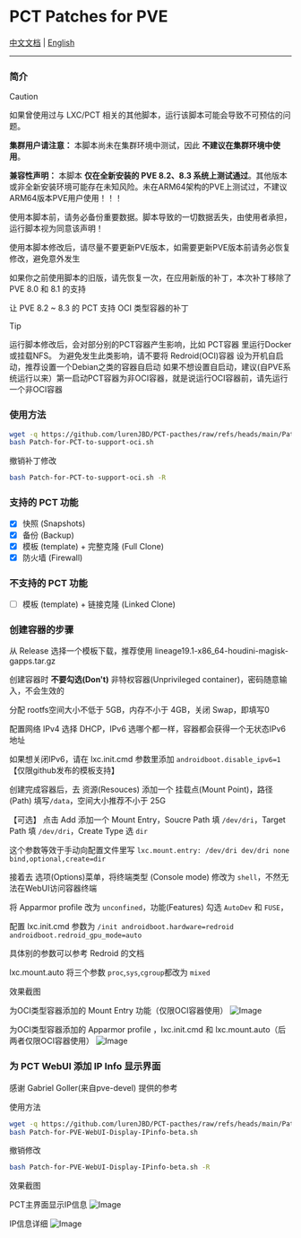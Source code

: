 # PCT Patches for PVE

[中文文档](https://github.com/lurenJBD/PCT-pacthes/blob/main/README-CN.md) | [English](https://github.com/lurenJBD/PCT-pacthes/blob/main/README.md)

---

### 简介

> [!CAUTION]
> 如果曾使用过与 LXC/PCT 相关的其他脚本，运行该脚本可能会导致不可预估的问题。
>
> **集群用户请注意：** 本脚本尚未在集群环境中测试，因此 **不建议在集群环境中使用**。
>
> **兼容性声明：** 本脚本 **仅在全新安装的 PVE 8.2、8.3 系统上测试通过**。其他版本或非全新安装环境可能存在未知风险。未在ARM64架构的PVE上测试过，不建议ARM64版本PVE用户使用！！！
>
> 使用本脚本前，请务必备份重要数据。脚本导致的一切数据丢失，由使用者承担，运行脚本视为同意该声明！
>
> 使用本脚本修改后，请尽量不要更新PVE版本，如需要更新PVE版本前请务必恢复修改，避免意外发生
>
> 如果你之前使用脚本的旧版，请先恢复一次，在应用新版的补丁，本次补丁移除了 PVE 8.0 和 8.1 的支持

让 PVE 8.2 ~ 8.3 的 PCT 支持 OCI 类型容器的补丁

> [!TIP]
> 运行脚本修改后，会对部分别的PCT容器产生影响，比如 PCT容器 里运行Docker或挂载NFS。
> 为避免发生此类影响，请不要将 Redroid(OCI)容器 设为开机自启动，推荐设置一个Debian之类的容器自启动
> 如果不想设置自启动，建议(自PVE系统运行以来）第一启动PCT容器为非OCI容器，就是说运行OCI容器前，请先运行一个非OCI容器

### 使用方法

```bash
wget -q https://github.com/lurenJBD/PCT-pacthes/raw/refs/heads/main/Patch-for-PCT-to-support-oci.sh
bash Patch-for-PCT-to-support-oci.sh
```

撤销补丁修改

```bash
bash Patch-for-PCT-to-support-oci.sh -R
```

### 支持的 PCT 功能

- [X] 快照 (Snapshots)
- [X] 备份 (Backup)
- [X] 模板 (template) + 完整克隆 (Full Clone)
- [X] 防火墙 (Firewall)

### 不支持的 PCT 功能

- [ ] 模板  (template) + 链接克隆 (Linked Clone)

### 创建容器的步骤

从 Release 选择一个模板下载，推荐使用 lineage19.1-x86_64-houdini-magisk-gapps.tar.gz

创建容器时 **不要勾选(Don't)** 非特权容器(Unprivileged container)，密码随意输入，不会生效的

分配 rootfs空间大小不低于 5GB，内存不小于 4GB，关闭 Swap，即填写0

配置网络 IPv4 选择 DHCP，IPv6 选哪个都一样，容器都会获得一个无状态IPv6地址

如果想关闭IPv6，请在 lxc.init.cmd 参数里添加 `androidboot.disable_ipv6=1` 【仅限github发布的模板支持】

创建完成容器后，去 资源(Resouces) 添加一个 挂载点(Mount Point)，路径(Path) 填写`/data`，空间大小推荐不小于 25G

【可选】 点击 Add 添加一个 Mount Entry，Soucre Path 填 `/dev/dri`，Target Path 填 `/dev/dri`，Create Type 选 `dir`

这个参数等效于手动向配置文件里写 `lxc.mount.entry: /dev/dri dev/dri none bind,optional,create=dir`

接着去 选项(Options)菜单，将终端类型 (Console mode) 修改为 `shell`，不然无法在WebUI访问容器终端

将 Apparmor profile 改为 `unconfined`，功能(Features) 勾选 `AutoDev` 和 `FUSE`，

配置 lxc.init.cmd 参数为 `/init androidboot.hardware=redroid androidboot.redroid_gpu_mode=auto`

具体别的参数可以参考 Redroid 的文档

lxc.mount.auto 将三个参数 `proc`,`sys`,`cgroup`都改为 `mixed`

效果截图

为OCI类型容器添加的 Mount Entry 功能（仅限OCI容器使用）
![Image](https://github.com/user-attachments/assets/660b1df1-4ad6-49bc-8982-617b115af164)

为OCI类型容器添加的 Apparmor profile ，lxc.init.cmd 和 lxc.mount.auto（后两者仅限OCI容器使用）
![Image](https://github.com/user-attachments/assets/0b0dfee6-564a-4363-ad3b-a68e1b5ceaf4)




### 为 PCT WebUI 添加 IP Info 显示界面

感谢 Gabriel Goller(来自pve-devel) 提供的参考

使用方法

```bash
wget -q https://github.com/lurenJBD/PCT-pacthes/raw/refs/heads/main/Patch-for-PVE-WebUI-Display-IPinfo-beta.sh
bash Patch-for-PVE-WebUI-Display-IPinfo-beta.sh
```
撤销修改

```bash
bash Patch-for-PVE-WebUI-Display-IPinfo-beta.sh -R
```

效果截图

PCT主界面显示IP信息
![Image](https://github.com/user-attachments/assets/6fee1c85-578f-48bd-b44b-e8c01c2f9c17)

IP信息详细
![Image](https://github.com/user-attachments/assets/60037ce5-ca58-4a9e-88eb-91f022560a70)

